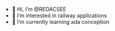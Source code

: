 - 👋 Hi, I’m @REDACSEE
- 👀 I’m interested in railway applications
- 🌱 I’m currently learning ada conception
<!---
REDACSEE/REDACSEE is a ✨ special ✨ repository because its `README.md` (this file) appears on your GitHub profile.
You can click the Preview link to take a look at your changes.
--->
